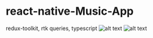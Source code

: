 # react-native-Music-App
redux-toolkit, rtk queries, typescript 
![alt text](https://ibb.co/WzmWYYw)
![alt text](https://ibb.co/4tHBc1s)
